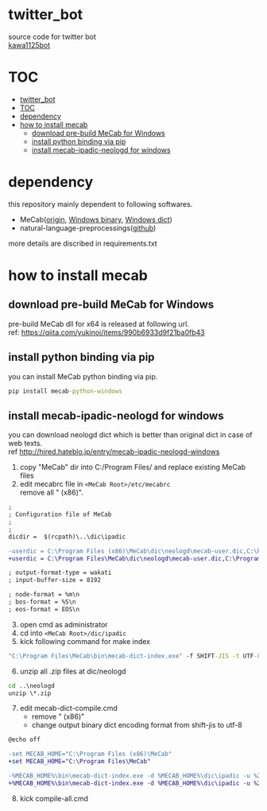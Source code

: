 

# twitter_bot
source code for twitter bot  
[kawa1125bot](https://twitter.com/kawa1125bot)  

# TOC
<!-- TOC -->

- [twitter_bot](#twitter_bot)
- [TOC](#toc)
- [dependency](#dependency)
- [how to install mecab](#how-to-install-mecab)
    - [download pre-build MeCab for Windows](#download-pre-build-mecab-for-windows)
    - [install python binding via pip](#install-python-binding-via-pip)
    - [install mecab-ipadic-neologd for windows](#install-mecab-ipadic-neologd-for-windows)

<!-- /TOC -->


# dependency
this repository mainly dependent to following softwares.
- MeCab([origin](http://taku910.github.io/mecab/), [Windows binary](https://qiita.com/yukinoi/items/990b6933d9f21ba0fb43), [Windows dict](http://hired.hateblo.jp/entry/mecab-ipadic-neologd-windows))  
- natural-language-preprocessings([github](https://github.com/Hironsan/natural-language-preprocessings))  

more details are discribed in requirements.txt

# how to install mecab
## download pre-build MeCab for Windows
pre-build MeCab dll for x64 is released at following  url.  
ref: https://qiita.com/yukinoi/items/990b6933d9f21ba0fb43  
## install python binding via pip
you can install MeCab python binding via pip.  
```cmd
pip install mecab-python-windows
```
## install mecab-ipadic-neologd for windows
you can download neologd dict which is better than original dict in case of web texts.  
ref http://hired.hateblo.jp/entry/mecab-ipadic-neologd-windows

1. copy "MeCab" dir into C:/Program Files/ and replace existing MeCab files
2. edit mecabrc file in ```<MeCab Root>/etc/mecabrc```  
remove all " (x86)".  
```diff
;
; Configuration file of MeCab
;
;
dicdir =  $(rcpath)\..\dic\ipadic

-userdic = C:\Program Files (x86)\MeCab\dic\neologd\mecab-user.dic,C:\Program Files (x86)\MeCab\dic\neologd\neologd-adjective-exp.dic,C:\Program Files (x86)\MeCab\dic\neologd\neologd-adjective-std.dic,C:\Program Files (x86)\MeCab\dic\neologd\neologd-adjective-verb.dic,C:\Program Files (x86)\MeCab\dic\neologd\neologd-adverb.dic,C:\Program Files (x86)\MeCab\dic\neologd\neologd-common-noun-ortho-variant.dic,C:\Program Files (x86)\MeCab\dic\neologd\neologd-date-time-infreq.dic,C:\Program Files (x86)\MeCab\dic\neologd\neologd-ill-formed-words.dic,C:\Program Files (x86)\MeCab\dic\neologd\neologd-interjection.dic,C:\Program Files (x86)\MeCab\dic\neologd\neologd-noun-sahen-conn-ortho-variant.dic,C:\Program Files (x86)\MeCab\dic\neologd\neologd-proper-noun-ortho-variant.dic,C:\Program Files (x86)\MeCab\dic\neologd\neologd-quantity-infreq.dic
+userdic = C:\Program Files\MeCab\dic\neologd\mecab-user.dic,C:\Program Files\MeCab\dic\neologd\neologd-adjective-exp.dic,C:\Program Files\MeCab\dic\neologd\neologd-adjective-std.dic,C:\Program Files\MeCab\dic\neologd\neologd-adjective-verb.dic,C:\Program Files\MeCab\dic\neologd\neologd-adverb.dic,C:\Program Files\MeCab\dic\neologd\neologd-common-noun-ortho-variant.dic,C:\Program Files\MeCab\dic\neologd\neologd-date-time-infreq.dic,C:\Program Files\MeCab\dic\neologd\neologd-ill-formed-words.dic,C:\Program Files\MeCab\dic\neologd\neologd-interjection.dic,C:\Program Files\MeCab\dic\neologd\neologd-noun-sahen-conn-ortho-variant.dic,C:\Program Files\MeCab\dic\neologd\neologd-proper-noun-ortho-variant.dic,C:\Program Files\MeCab\dic\neologd\neologd-quantity-infreq.dic

; output-format-type = wakati
; input-buffer-size = 8192

; node-format = %m\n
; bos-format = %S\n
; eos-format = EOS\n
```
3. open cmd as administrator
4. cd into ```<MeCab Root>/dic/ipadic```
5. kick following command for make index
```cmd
"C:\Program Files\MeCab\bin\mecab-dict-index.exe" -f SHIFT-JIS -t UTF-8
```
6. unzip all .zip files at dic/neologd
```cmd
cd ..\neologd
unzip \*.zip
```
7. edit mecab-dict-compile.cmd  
    - remove " (x86)"  
    - change output binary dict encoding format from shift-jis to utf-8

```diff
@echo off

-set MECAB_HOME="C:\Program Files (x86)\MeCab"
+set MECAB_HOME="C:\Program Files\MeCab"

-%MECAB_HOME%\bin\mecab-dict-index.exe -d %MECAB_HOME%\dic\ipadic -u %2 -f shift-jis -t shift-jis %MECAB_HOME%\dic\neologd\%1
+%MECAB_HOME%\bin\mecab-dict-index.exe -d %MECAB_HOME%\dic\ipadic -u %2 -f shift-jis -t utf-8 %MECAB_HOME%\dic\neologd\%1
```

8. kick compile-all.cmd